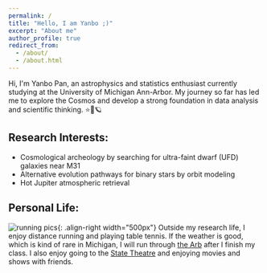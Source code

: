 ```yaml
---
permalink: /
title: "Hello, I am Yanbo ;)"
excerpt: "About me"
author_profile: true
redirect_from: 
  - /about/
  - /about.html
---
```


Hi, I'm Yanbo Pan, an astrophysics and statistics enthusiast currently studying at the University of Michigan Ann-Arbor. My journey so far has led me to explore the Cosmos and develop a strong foundation in data analysis and scientific thinking. ⭐🌌🪐

## Research Interests:
- Cosmological archeology by searching for ultra-faint dwarf (UFD) galaxies near M31
- Alternative evolution pathways for binary stars by orbit modeling
- Hot Jupiter atmospheric retrieval


## Personal Life:
![running pics](images/marathon.jpg){: .align-right width="500px"}
Outside my research life, I enjoy distance running and playing table tennis. If the weather is good, which is kind of rare in Michigan, I will run through [the Arb](https://mbgna.umich.edu/nichols-arboretum/) after I finish my class. I also enjoy going to the [State Theatre](https://michtheater.org/) and enjoying movies and shows with friends.  



